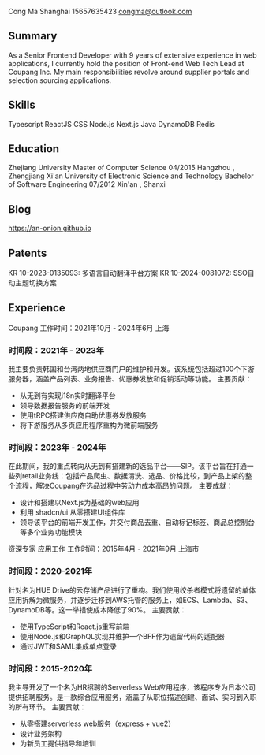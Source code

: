 Cong Ma 
Shanghai 
15657635423
congma@outlook.com

## Summary
As a Senior Frontend Developer with 9 years of extensive experience in web applications, I currently hold the position of Front-end Web Tech Lead at Coupang Inc. My main responsibilities revolve around supplier portals and selection sourcing applications.

## Skills
Typescript
ReactJS
CSS
Node.js
Next.js
Java
DynamoDB
Redis

## Education
Zhejiang University                   Master of Computer Science 
04/2015
Hangzhou , Zhengjiang
Xi'an University of Electronic Science and Technology                   Bachelor of Software Engineering 
07/2012
Xin'an , Shanxi

## Blog
https://an-onion.github.io

## Patents
KR 10-2023-0135093: 多语言自动翻译平台方案
KR 10-2024-0081072: SSO自动主题切换方案

## Experience
Coupang 工作时间：2021年10月 - 2024年6月
上海
### 时间段：2021年 - 2023年

我主要负责韩国和台湾两地供应商门户的维护和开发。该系统包括超过100个下游服务器，涵盖产品列表、业务报告、优惠券发放和促销活动等功能。
主要贡献：
* 从无到有实现i18n实时翻译平台
* 领导数据报告服务的前端开发
* 使用tRPC搭建供应商自助优惠券发放服务
* 将下游服务从多页应用程序重构为微前端服务

### 时间段：2023年 - 2024年

在此期间，我的重点转向从无到有搭建新的选品平台——SIP。该平台旨在打通一些列retail业务线：包括产品爬虫、数据清洗、选品、价格比较，到产品上架的整个流程，解决Coupang在选品过程中劳动力成本高昂的问题。
主要成就：
* 设计和搭建以Next.js为基础的web应用
* 利用 shadcn/ui 从零搭建UI组件库
* 领导该平台的前端开发工作，并交付商品去重、自动标记标签、商品总控制台等多个业务功能模块

资深专家
应用工作 工作时间：2015年4月 - 2021年9月
上海市

### 时间段：2020-2021年

针对名为HUE Drive的云存储产品进行了重构。我们使用绞杀者模式将遗留的单体应用拆解为微服务，并逐步迁移到AWS托管的服务上，如ECS、Lambda、S3、DynamoDB等。这一举措使成本降低了90%。
主要贡献：
* 使用TypeScript和React.js重写前端
* 使用Node.js和GraphQL实现并维护一个BFF作为遗留代码的适配器
* 通过JWT和SAML集成单点登录

### 时间段：2015-2020年

我主导开发了一个名为HR招聘的Serverless Web应用程序，该程序专为日本公司提供招聘服务。是一款综合应用服务，涵盖了从职位描述创建、面试、实习到入职的所有环节。
主要贡献：
* 从零搭建serverless web服务（express + vue2）
* 设计业务架构
* 为新员工提供指导和培训





